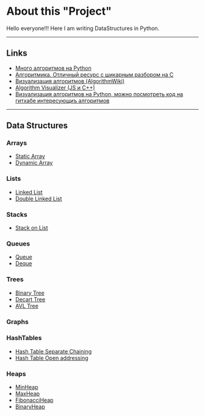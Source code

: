 # About this "Project"
Hello everyone!!!
Here I am writing DataStructures in Python.

---
## Links
- [Много алгоритмов на Python](https://github.com/TheAlgorithms/Python)
- [Алгоритмика. Отличный ресурс с шикарным разбором на С](https://ru.algorithmica.org/)
- [Визуализация алгоритмов (AlgorithmWiki)](https://thimbleby.gitlab.io/algorithm-wiki-site/)
- [Algorithm Visualizer (JS и C++)](https://algorithm-visualizer.org/)
- [Визуализация алгоритмов на Python, можно посмотреть код на гитхабе интересующиъ алгоритмов](https://github.com/DebRC/Algorithm-Visualizer)
---

## Data Structures
### Arrays
- [Static Array](https://github.com/TaliyIvanov/DataStructures/blob/main/ADT_StaticArray.py)
- [Dynamic Array](https://github.com/TaliyIvanov/DataStructures/blob/main/DynamicArray.py)

### Lists
- [Linked List](https://github.com/TaliyIvanov/DataStructures/blob/main/ADT_Linked%20list.py)
- [Double Linked List](https://github.com/TaliyIvanov/DataStructures/blob/main/Double%20Linked%20List.py)

### Stacks
- [Stack on List](https://github.com/TaliyIvanov/DataStructures/blob/main/StackOnList.py)

### Queues
- [Queue](https://github.com/TaliyIvanov/DataStructures/blob/main/Queue_on_List.py)
- [Deque](https://github.com/TaliyIvanov/DataStructures/blob/main/Queue_on_deque.py)

### Trees
- [Binary Tree]()
- [Decart Tree]()
- [AVL Tree]()

### Graphs

### HashTables
- [Hash Table Separate Chaining](https://github.com/TaliyIvanov/DataStructures/blob/main/Hash_Table_On_Lists.py)
- [Hash Table Open addressing]()

### Heaps
- [MinHeap](https://github.com/TaliyIvanov/DataStructures/blob/main/Heap.py)
- [MaxHeap]()
- [FibonacciHeap]()
- [BinaryHeap]()
